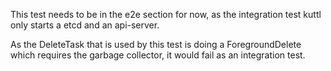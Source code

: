 This test needs to be in the e2e section for now, as the integration test kuttl only starts a etcd and an api-server.

As the DeleteTask that is used by this test is doing a ForegroundDelete which requires the garbage collector, it would
fail as an integration test.